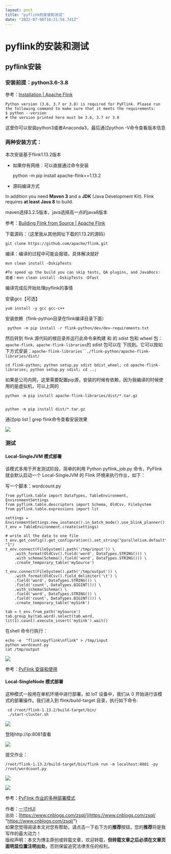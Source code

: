 ```yaml
---
layout: post
title: "pyflink的安装和测试"
date: "2022-07-06T10:21:54.741Z"
---
```

pyflink的安装和测试
=============

pyflink安装
---------

### 安装前提：python3.6-3.8

参考：[Installation | Apache Flink](https://nightlies.apache.org/flink/flink-docs-release-1.13/docs/dev/python/installation/)

    Python version (3.6, 3.7 or 3.8) is required for PyFlink. Please run the following command to make sure that it meets the requirements:
    $ python --version
    # the version printed here must be 3.6, 3.7 or 3.8
    

这里你可以安装python3或者Anaconda3，最后通过python -V命令查看版本信息

### 两种安装方式：

本次安装基于flink1.13.2版本

*   如果你有网络：可以直接通过命令安装

    python -m pip install apache-flink==1.13.2
    

*   源码编译方式

In addition you need **Maven 3** and a **JDK** (Java Development Kit). Flink requires **at least Java 8** to build.

maven选择3.2.5版本，java选择高一点的java8版本

参考：[Building Flink from Source | Apache Flink](https://nightlies.apache.org/flink/flink-docs-release-1.13/docs/flinkdev/building/#build-pyflink)

下载源码：（这里我从其他网址下载的1.13.2的源码）

    git clone https://github.com/apache/flink.git
    

编译：编译的过程中可能会报错，具体解决就好

    mvn clean install -DskipTests 
    
    #To speed up the build you can skip tests, QA plugins, and JavaDocs:
    或者：mvn clean install -DskipTests -Dfast 
    

编译完成后开始处理pyflink的事情

安装gcc【可选】

    yum install -y gcc gcc-c++
    

安装依赖（flink-python目录在flink编译目录下面）

     python -m pip install -r flink-python/dev/dev-requirements.txt
    

然后转到 flink 源代码的根目录并运行此命令来构建 和 的 sdist 包和 wheel 包：`apache-flink，apache-flink-libraries`的 sdist 包可以在 下找到。它可以按如下方式安装：`apache-flink-libraries``./flink-python/apache-flink-libraries/dist/`

    cd flink-python; python setup.py sdist bdist_wheel; cd apache-flink-libraries; python setup.py sdist; cd ..;
    

如果是公司内网，这里需要配置pip源，安装的时候有依赖，因为我编译的时候使用的是虚拟机，可以上网的

    python -m pip install apache-flink-libraries/dist/*.tar.gz
    

    python -m pip install dist/*.tar.gz
    

通过pip list | grep flink命令查看安装效果

![](https://img2022.cnblogs.com/blog/1271254/202207/1271254-20220706163742355-1772700917.png)

### 测试

#### Local-SingleJVM 模式部署

该模式多用于开发测试阶段，简单的利用 Python pyflink\_job.py 命令，PyFlink 就会默认启动一个 Local-SingleJVM 的 Flink 环境来执行作业，如下：

写一个脚本：wordcount.py

    from pyflink.table import DataTypes, TableEnvironment, EnvironmentSettings
    from pyflink.table.descriptors import Schema, OldCsv, FileSystem
    from pyflink.table.expressions import lit
    
    settings = EnvironmentSettings.new_instance().in_batch_mode().use_blink_planner().build()
    t_env = TableEnvironment.create(settings)
    
    # write all the data to one file
    t_env.get_config().get_configuration().set_string("parallelism.default", "1")
    t_env.connect(FileSystem().path('/tmp/input')) \
        .with_format(OldCsv().field('word', DataTypes.STRING())) \
        .with_schema(Schema().field('word', DataTypes.STRING())) \
        .create_temporary_table('mySource')
    
    t_env.connect(FileSystem().path('/tmp/output')) \
        .with_format(OldCsv().field_delimiter('\t') \
        .field('word', DataTypes.STRING()) \
        .field('count', DataTypes.BIGINT())) \
        .with_schema(Schema() \
        .field('word', DataTypes.STRING()) \
        .field('count', DataTypes.BIGINT())) \
        .create_temporary_table('mySink')
    
    tab = t_env.from_path('mySource')
    tab.group_by(tab.word).select(tab.word, lit(1).count).execute_insert('mySink').wait()
    

在shell 命令行执行：

    echo -e  "flink\npyflink\nflink" > /tmp/input
    python wordcount.py
    cat /tmp/output
    

![](https://img2022.cnblogs.com/blog/1271254/202207/1271254-20220706163722049-2102811437.png)

参考：[PyFlink 安装和使用](https://blog.csdn.net/weixin_47298890/article/details/123455376)

#### Local-SingleNode 模式部署

这种模式一般用在单机环境中进行部署，如 IoT 设备中，我们从 0 开始进行该模式的部署操作。我们进入到 flink/build-target 目录，执行如下命令:

     cd /root/flink-1.13.2/build-target/bin/
     ./start-cluster.sh
    

![](https://img2022.cnblogs.com/blog/1271254/202207/1271254-20220706163658841-119020218.png)

登陆http://ip:8081查看

![](https://img2022.cnblogs.com/blog/1271254/202207/1271254-20220706163641334-227468558.png)

提交作业：

    /root/flink-1.13.2/build-target/bin/flink run -m localhost:8081 -py /root/wordcount.py
    

![](https://img2022.cnblogs.com/blog/1271254/202207/1271254-20220706163629283-985828314.png)

![](https://img2022.cnblogs.com/blog/1271254/202207/1271254-20220706163611646-1625854065.png)

参考：[PyFlink 作业的多种部署模式](https://flink-learning.org.cn/article/detail/0d458f44b5ae9fecc46911d6b3184dd5?spm=a2csy.flink.0.0.49493bdcP3wLKt)

作者：[一寸HUI](https://www.cnblogs.com/zsql/ "一寸HUI的博客")  
出处：[https://www.cnblogs.com/zsql/](https://www.cnblogs.com/zsql/ "https://www.cnblogs.com/zsql/")  
如果您觉得阅读本文对您有帮助，请点击一下右下方的**推荐**按钮，您的**推荐**将是我写作的最大动力！  
版权声明：本文为博主原创或转载文章，欢迎转载，**但转载文章之后必须在文章页面明显位置注明出处**，否则保留追究法律责任的权利。